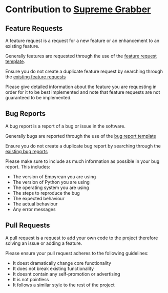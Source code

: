 # Contribution to [Supreme Grabber](https://github.com/real-fbdn/Supreme-Grabber)

## Feature Requests

A feature request is a request for a new feature or an enhancement to an existing feature. 

Generally features are requested through the use of the [feature request template](https://github.com/real-fbdn/Supreme-Grabber/blob/main/.github/ISSUE_TEMPLATE/feature_request.md).

Ensure you do not create a duplicate feature request by searching through the [existing feature requests](https://github.com/real-fbdn/supreme-grabber/issues?q=is%3Aissue+label%3Aenhancement++%5BFEAT.%5D+)

Please give detailed information about the feature you are requesting in order for it to be best implemented and note that feature requests are not guaranteed to be implemented.

## Bug Reports

A bug report is a report of a bug or issue in the software.

Generally bugs are reported through the use of the [bug report template](https://github.com/real-fbdn/Supreme-Grabber/blob/main/.github/ISSUE_TEMPLATE/bug_report.md)

Ensure you do not create a duplicate bug report by searching through the [existing bug reports](https://github.com/real-fbdn/supreme-grabber/issues?q=is%3Aissue+is%3Aclosed+label%3Abug)

Please make sure to include as much information as possible in your bug report. This includes:

- The version of Empyrean you are using
- The version of Python you are using
- The operating system you are using
- The steps to reproduce the bug
- The expected behaviour
- The actual behaviour
- Any error messages

## Pull Requests

A pull request is a request to add your own code to the project therefore solving an issue or adding a feature.

Please ensure your pull request adheres to the following guidelines:
- It doest dramatically change core functionality
- It does not break existing functionality
- It doesnt contain any self-promotion or advertising
- It is not pointless
- It follows a similar style to the rest of the project
